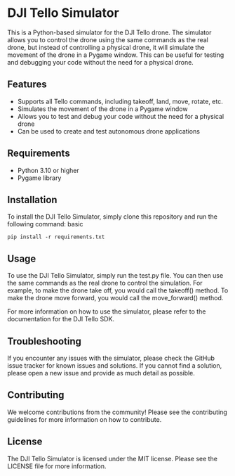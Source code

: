 # DJI Tello Simulator

This is a Python-based simulator for the DJI Tello drone. The simulator allows you to control the drone using the same commands as the real drone, but instead of controlling a physical drone, it will simulate the movement of the drone in a Pygame window. This can be useful for testing and debugging your code without the need for a physical drone.

## Features

 - Supports all Tello commands, including takeoff, land, move, rotate, etc.
 - Simulates the movement of the drone in a Pygame window
 - Allows you to test and debug your code without the need for a physical drone
 - Can be used to create and test autonomous drone applications

## Requirements

- Python 3.10 or higher
- Pygame library

## Installation

To install the DJI Tello Simulator, simply clone this repository and run the following command:
basic

``` pip install -r requirements.txt ```

## Usage

To use the DJI Tello Simulator, simply run the test.py file. You can then use the same commands as the real drone to control the simulation. For example, to make the drone take off, you would call the takeoff() method. To make the drone move forward, you would call the move_forward() method.

For more information on how to use the simulator, please refer to the documentation for the DJI Tello SDK.

## Troubleshooting

If you encounter any issues with the simulator, please check the GitHub issue tracker for known issues and solutions. If you cannot find a solution, please open a new issue and provide as much detail as possible.

## Contributing

We welcome contributions from the community! Please see the contributing guidelines for more information on how to contribute.

## License

The DJI Tello Simulator is licensed under the MIT license. Please see the LICENSE file for more information.
